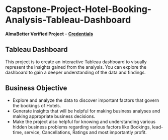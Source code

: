 # Capstone-Project-Hotel-Booking-Analysis-Tableau-Dashboard
**AlmaBetter Verified Project** - [**Credentials**](https://certificates.almabetter.com/en/verify/46005960429058)
## Tableau Dashboard

This project is to create an interactive Tableau dashboard to visually represent the insights gained from the analysis. You can explore the dashboard to gain a deeper understanding of the data and findings.

## Business Objective 
*   Explore and analyze the data to discover important factors that govern the bookings of Hotels.     
*   Generate insights that will be helpful for making business analyses and making appropriate business decisions.
*   Make the project also helpful for knowing and understanding various hidden business problems regarding various factors like Bookings, lead-time, service, Cancellations, Ratings and most importantly profit.
